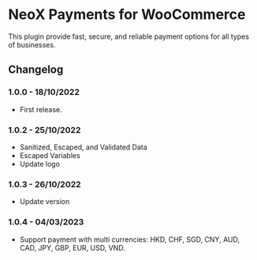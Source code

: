 # NeoX Payments for WooCommerce
This plugin provide fast, secure, and reliable payment options for all types of businesses.

## Changelog

### 1.0.0 - 18/10/2022
* First release.


### 1.0.2 - 25/10/2022
* Sanitized, Escaped, and Validated Data
* Escaped Variables
* Update logo


### 1.0.3 - 26/10/2022
* Update version

### 1.0.4 - 04/03/2023
* Support payment with multi currencies: HKD, CHF, SGD, CNY, AUD, CAD, JPY, GBP, EUR, USD, VND.